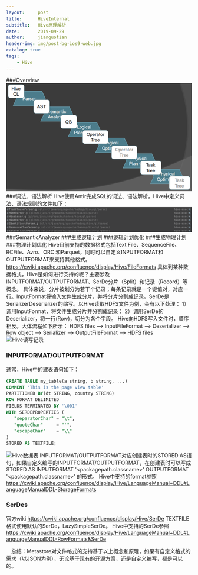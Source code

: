 ```yaml
---
layout:     post
title:      HiveInternal
subtitle:   Hive原理解析
date:       2019-09-29
author:     jianguotian
header-img: img/post-bg-ios9-web.jpg
catalog: true
tags:
    - Hive
---
```


###Overview 
![](../img/2019-09-29/HiveInternalOverview.png)
###词法、语法解析
Hive使用Antlr完成SQL的词法、语法解析，Hive中定义词法、语法规则的文件如下：
![](../img/2019-09-29/词法语法规则文件.png)
###SemanticAnalyzer
###生成逻辑计划
###逻辑计划优化
###生成物理计划
###物理计划优化
Hive目前支持的数据格式包括Text File、SequenceFile、RCFile、Avro、ORC 和Parquet，同时可以自定义INPUTFORMAT和OUTPUTFORMAT来支持其他格式。
https://cwiki.apache.org/confluence/display/Hive/FileFormats
具体到某种数据格式，Hive是如何进行支持的呢？主要涉及INPUTFORMAT/OUTPUTFORMAT、SerDe分片（Split）和记录（Record）等概念。
具体来说，分片被划分为若干个记录；每条记录就是一个键值对，对应一行。InputFormat将输入文件生成分片，并将分片分割成记录。SerDe是SerializerDeserializer的缩写。以Hive读取HDFS文件为例，会有以下处理：
1）调用InputFormat，将文件生成分片并分割成记录；
2）调用SerDe的Deserializer，将一行(Row)，切分为各个字段。
Hive向HDFS写入文件时，顺序相反。大体流程如下所示：
HDFS files --> InputFileFormat --> Deserializer --> Row object --> Serializer --> OutputFileFormat --> HDFS files
![Hive读写记录](https://upload-images.jianshu.io/upload_images/7440793-bd3cb5c8c71f65e6.png?imageMogr2/auto-orient/strip%7CimageView2/2/w/1240)
### INPUTFORMAT/OUTPUTFORMAT
通常，Hive中的建表语句如下：
```sql
CREATE TABLE my_table(a string, b string, ...)
COMMENT 'This is the page view table'
PARTITIONED BY(dt STRING, country STRING)
ROW FORMAT DELIMITED
FIELDS TERMINATED BY '\001'
WITH SERDEPROPERTIES (
   "separatorChar" = "\t",
   "quoteChar"     = "'",
   "escapeChar"    = "\\"
)  
STORED AS TEXTFILE;
```
![Hive数据表](https://upload-images.jianshu.io/upload_images/7440793-107796043c0fc80e.png?imageMogr2/auto-orient/strip%7CimageView2/2/w/1240)
INPUTFORMAT/OUTPUTFORMAT对应创建表时的STORED AS语句，如果自定义编写的INPUTFORMAT/OUTPUTFORMAT，在创建表时可以写成STORED AS INPUTFORMAT '<packagepath.classname>' OUTPUTFORMAT '<packagepath.classname>' 的形式。
Hive中支持的format参照 https://cwiki.apache.org/confluence/display/Hive/LanguageManual+DDL#LanguageManualDDL-StorageFormats
### SerDes 
官方wiki https://cwiki.apache.org/confluence/display/Hive/SerDe
TEXTFILE格式使用默认的SerDe，LazySimpleSerDe。
Hive中支持的SerDe参照 https://cwiki.apache.org/confluence/display/Hive/LanguageManual+DDL#LanguageManualDDL-RowFormats&SerDe

&emsp;总结：Metastore对文件格式的支持基于以上概念和原理，如果有自定义格式的需求（以JSON为例），无论基于现有的开源方案，还是自定义编写，都是可以的。